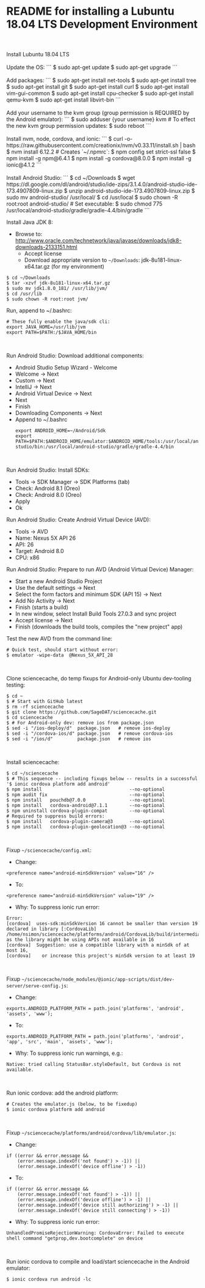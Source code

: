# README for installing a Lubuntu 18.04 LTS Development Environment
<br />
<br /> 
Install Lubuntu 18.04 LTS
<br />
<br />
Update the OS:
  ```
  $ sudo apt-get update
  $ sudo apt-get upgrade
  ```
<br />
<br />
Add packages:
  ```
  $ sudo apt-get install net-tools
  $ sudo apt-get install tree
  $ sudo apt-get install git
  $ sudo apt-get install curl
  $ sudo apt-get install vim-gui-common
  $ sudo apt-get install cpu-checker
  $ sudo apt-get install qemu-kvm
  $ sudo apt-get install libvirt-bin
  ```
<br />
<br />
Add your username to the kvm group (group permission is REQUIRED by the Android emulator):
  ```
  $ sudo adduser {your username} kvm
  # To effect the new kvm group permission updates:
  $ sudo reboot
  ```
<br />
<br />
Install nvm, node, cordova, and ionic:
  ```
  $ curl -o- https://raw.githubusercontent.com/creationix/nvm/v0.33.11/install.sh | bash
  $ nvm install 6.12.2
  # Creates `~/.npmrc`:
  $ npm config set strict-ssl false
  $ npm install -g npm@6.4.1
  $ npm install -g cordova@8.0.0
  $ npm install -g ionic@4.1.2
  ```
<br />
<br />
Install Android Studio:
  ```
  $ cd ~/Downloads
  $ wget https://dl.google.com/dl/android/studio/ide-zips/3.1.4.0/android-studio-ide-173.4907809-linux.zip
  $ unzip android-studio-ide-173.4907809-linux.zip
  $ sudo mv android-studio/ /usr/local/
  $ cd /usr/local
  $ sudo chown -R root:root android-studio/
  # Set executable:
  $ sudo chmod 775 /usr/local/android-studio/gradle/gradle-4.4/bin/gradle
  ```
&nbsp;
 
Install Java JDK 8:
  * Browse to: http://www.oracle.com/technetwork/java/javase/downloads/jdk8-downloads-2133151.html
    * Accept license
    * Download appropriate version to `~/Downloads`: jdk-8u181-linux-x64.tar.gz (for my environment)
  ```
  $ cd ~/Downloads
  $ tar -xzvf jdk-8u181-linux-x64.tar.gz
  $ sudo mv jdk1.8.0_181/ /usr/lib/jvm/
  $ cd /usr/lib
  $ sudo chown -R root:root jvm/
  ```
  Run, append to ~/.bashrc:
  ```
  # These fully enable the java/sdk cli:
  export JAVA_HOME=/usr/lib/jvm
  export PATH=$PATH:/$JAVA_HOME/bin
  ```
&nbsp;
 
Run Android Studio: Download additional components:
  * Android Studio Setup Wizard - Welcome
  * Welcome -> Next
  * Custom  -> Next
  * IntelliJ -> Next
  * Android Virtual Device -> Next
  * Next
  * Finish
  * Downloading Components -> Next
  * Append to ~/.bashrc
    ```
    export ANDROID_HOME=~/Android/Sdk
    export PATH=$PATH:$ANDROID_HOME/emulator:$ANDROID_HOME/tools:/usr/local/android-studio/bin:/usr/local/android-studio/gradle/gradle-4.4/bin
    ```
&nbsp;
 
Run Android Studio: Install SDKs:
  * Tools -> SDK Manager -> SDK Platforms (tab)
  * Check: Android 8.1 (Oreo)
  * Check: Android 8.0 (Oreo)
  * Apply
  * Ok
&nbsp;
&nbsp;
 
Run Android Studio: Create Android Virtual Device (AVD):
  * Tools -> AVD
  * Name:   Nexus 5X API 26
  * API:    26
  * Target: Android 8.0
  * CPU:    x86
&nbsp;
&nbsp;
 
Run Android Studio: Prepare to run AVD (Android Virtual Device) Manager:
  * Start a new Android Studio Project
  * Use the default settings -> Next
  * Select the form factors and minimum SDK (API 15) -> Next
  * Add No Activity -> Next
  * Finish (starts a build)
  * In new window, select Install Build Tools 27.0.3 and sync project
  * Accept license -> Next
  * Finish (downloads the build tools, compiles the "new project" app)
&nbsp;
&nbsp;
 
Test the new AVD from the command line:
  ```
  # Quick test, should start without error:
  $ emulator -wipe-data  @Nexus_5X_API_28 
  ```
&nbsp;
 
Clone sciencecache, do temp fixups for Android-only Ubuntu dev-tooling testing:
  ```
  $ cd ~
  $ # Start with GitHub latest
  $ rm -rf sciencecache
  $ git clone https://github.com/SageDAT/sciencecache.git
  $ cd sciencecache
  $ # For Android-only dev: remove ios from package.json
  $ sed -i "/ios-deploy/d"  package.json   # remove ios-deploy
  $ sed -i "/cordova-ios/d" package.json   # remove cordova-ios
  $ sed -i "/ios/d"         package.json   # remove ios
  ```
&nbsp;
 
Install sciencecache:
  ```
  $ cd ~/sciencecache
  $ # This sequence -- including fixups below -- results in a successful '$ ionic cordova platform add android'
  $ npm install                                --no-optional
  $ npm audit fix                              --no-optional
  $ npm install   pouchdb@7.0.0                --no-optional
  $ npm install   cordova-android@7.1.1        --no-optional
  $ npm uninstall cordova-plugin-compat        --no-optional
  # Required to suppress build errors:
  $ npm install   cordova-plugin-camera@3      --no-optional
  $ npm install   cordova-plugin-geolocation@3 --no-optional
  ```
&nbsp;
 
Fixup `~/sciencecache/config.xml`:
  * Change:
  ```
  <preference name="android-minSdkVersion" value="16" />
  ```
  * To:
  ```
  <preference name="android-minSdkVersion" value="19" />
  ```
  * Why: To suppress ionic run error:
  ```
  Error:
  [cordova]  uses-sdk:minSdkVersion 16 cannot be smaller than version 19 declared in library [:CordovaLib] /home/nsimon/sciencecache/platforms/android/CordovaLib/build/intermediates/manifests/full/debug/AndroidManifest.xml as the library might be using APIs not available in 16
  [cordova]  Suggestion: use a compatible library with a minSdk of at most 16,
  [cordova]    or increase this project's minSdk version to at least 19
  ```
&nbsp;
 
Fixup `~/sciencecache/node_modules/@ionic/app-scripts/dist/dev-server/serve-config.js`:
  * Change:
  ```
  exports.ANDROID_PLATFORM_PATH = path.join('platforms', 'android', 'assets', 'www');
  ```
  * To:
  ```
  exports.ANDROID_PLATFORM_PATH = path.join('platforms', 'android', 'app', 'src', 'main', 'assets', 'www');
  ```
  * Why: To suppress ionic run warnings, e.g.:
  ```
  Native: tried calling StatusBar.styleDefault, but Cordova is not available.
  ```
&nbsp;
 
Run ionic cordova: add the android platform:
  ```
  # Creates the emulator.js (below, to be fixedup)
  $ ionic cordova platform add android
  ```
&nbsp;
 
Fixup `~/sciencecache/platforms/android/cordova/lib/emulator.js`:
  * Change:
  ```
  if ((error && error.message &&
      (error.message.indexOf('not found') > -1)) ||
      (error.message.indexOf('device offline') > -1))
  ```
  * To:
  ```
  if ((error && error.message &&
      (error.message.indexOf('not found') > -1)) ||
      (error.message.indexOf('device offline') > -1) ||
      (error.message.indexOf('device still authorizing') > -1) ||
      (error.message.indexOf('device still connecting') > -1))
  ```
  * Why: To suppress ionic run error:
  ```
  UnhandledPromiseRejectionWarning: CordovaError: Failed to execute shell command "getprop,dev.bootcomplete" on device
  ```
&nbsp;
 
Run ionic cordova to compile and load/start sciencecache in the Android emulator:
  ```
  $ ionic cordova run android -lc
  ```
 

